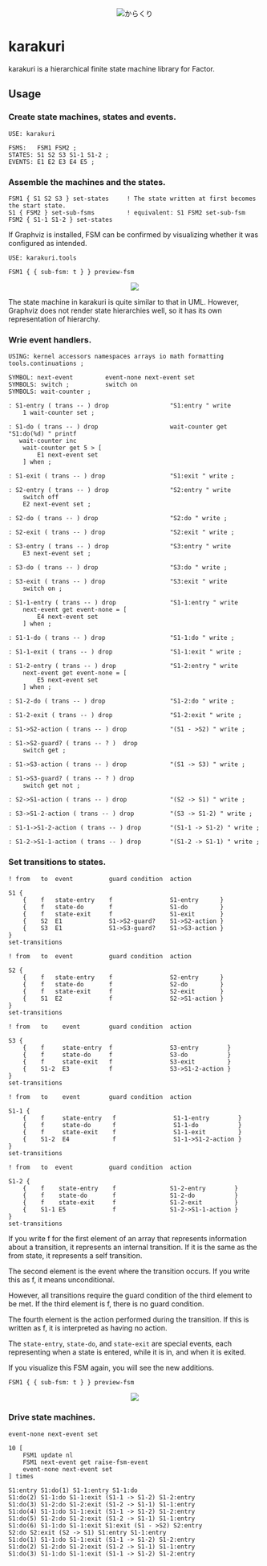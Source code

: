 <div align="center">
<img src="/images/karakuri.png" title="からくり">
</div>


# karakuri

karakuri is a hierarchical finite state machine library for Factor.



## Usage

### Create state machines, states and events.

```
USE: karakuri

FSMS:   FSM1 FSM2 ;
STATES: S1 S2 S3 S1-1 S1-2 ;
EVENTS: E1 E2 E3 E4 E5 ;
```


### Assemble the machines and the states.

```
FSM1 { S1 S2 S3 } set-states     ! The state written at first becomes the start state.
S1 { FSM2 } set-sub-fsms         ! equivalent: S1 FSM2 set-sub-fsm
FSM2 { S1-1 S1-2 } set-states
```

If Graphviz is installed, FSM can be confirmed by visualizing whether it was configured as intended.

```
USE: karakuri.tools
 
FSM1 { { sub-fsm: t } } preview-fsm
```

<div align="center">
<img src="/images/karakuri-usage1.png" >
</div>



The state machine in karakuri is quite similar to that in UML. However, Graphviz does not render state hierarchies well, so it has its own representation of hierarchy.


### Wrie event handlers.

```
USING: kernel accessors namespaces arrays io math formatting
tools.continuations ;

SYMBOL: next-event         event-none next-event set
SYMBOLS: switch ;          switch on
SYMBOLS: wait-counter ;

: S1-entry ( trans -- ) drop                 "S1:entry " write
    1 wait-counter set ;
  
: S1-do ( trans -- ) drop                    wait-counter get "S1:do(%d) " printf
   wait-counter inc
    wait-counter get 5 > [
        E1 next-event set
    ] when ;

: S1-exit ( trans -- ) drop                  "S1:exit " write ;

: S2-entry ( trans -- ) drop                 "S2:entry " write
    switch off 
    E2 next-event set ;

: S2-do ( trans -- ) drop                    "S2:do " write ;

: S2-exit ( trans -- ) drop                  "S2:exit " write ;

: S3-entry ( trans -- ) drop                 "S3:entry " write
    E3 next-event set ;

: S3-do ( trans -- ) drop                    "S3:do " write ;

: S3-exit ( trans -- ) drop                  "S3:exit " write
    switch on ;

: S1-1-entry ( trans -- ) drop               "S1-1:entry " write
    next-event get event-none = [
        E4 next-event set
    ] when ;

: S1-1-do ( trans -- ) drop                  "S1-1:do " write ;

: S1-1-exit ( trans -- ) drop                "S1-1:exit " write ; 

: S1-2-entry ( trans -- ) drop               "S1-2:entry " write
    next-event get event-none = [
        E5 next-event set
    ] when ;

: S1-2-do ( trans -- ) drop                  "S1-2:do " write ;

: S1-2-exit ( trans -- ) drop                "S1-2:exit " write ;

: S1->S2-action ( trans -- ) drop            "(S1 - >S2) " write ;

: S1->S2-guard? ( trans -- ? )  drop
    switch get ;

: S1->S3-action ( trans -- ) drop            "(S1 -> S3) " write ;

: S1->S3-guard? ( trans -- ? ) drop
    switch get not ;

: S2->S1-action ( trans -- ) drop            "(S2 -> S1) " write ;

: S3->S1-2-action ( trans -- ) drop          "(S3 -> S1-2) " write ;

: S1-1->S1-2-action ( trans -- ) drop        "(S1-1 -> S1-2) " write ;

: S1-2->S1-1-action ( trans -- ) drop        "(S1-2 -> S1-1) " write ;
```


### Set transitions to states.

```
! from   to  event          guard condition  action

S1 {
    {    f   state-entry    f                S1-entry      }
    {    f   state-do       f                S1-do         }
    {    f   state-exit     f                S1-exit       }
    {    S2  E1             S1->S2-guard?    S1->S2-action }
    {    S3  E1             S1->S3-guard?    S1->S3-action }   
}
set-transitions

! from   to  event          guard condition  action

S2 {
    {    f   state-entry    f                S2-entry      }
    {    f   state-do       f                S2-do         }
    {    f   state-exit     f                S2-exit       }
    {    S1  E2             f                S2->S1-action }    
}
set-transitions

! from   to    event        guard condition  action

S3 {
    {    f     state-entry  f                S3-entry        }
    {    f     state-do     f                S3-do           }
    {    f     state-exit   f                S3-exit         }
    {    S1-2  E3           f                S3->S1-2-action }
}
set-transitions

! from   to    event        guard condition  action

S1-1 {
    {    f     state-entry   f                S1-1-entry        }
    {    f     state-do      f                S1-1-do           }
    {    f     state-exit    f                S1-1-exit         }
    {    S1-2  E4            f                S1-1->S1-2-action }
}
set-transitions

! from   to  event          guard condition  action

S1-2 {
    {    f    state-entry    f               S1-2-entry        }
    {    f    state-do       f               S1-2-do           }
    {    f    state-exit     f               S1-2-exit         }
    {    S1-1 E5             f               S1-2->S1-1-action }
}
set-transitions
```

If you write f for the first element of an array that represents information about a transition, it represents an internal transition. If it is the same as the from state, it represents a self transition.

The second element is the event where the transition occurs. If you write this as f, it means unconditional.

However, all transitions require the guard condition of the third element to be met. If the third element is f, there is no guard condition.

The fourth element is the action performed during the transition. If this is written as f, it is interpreted as having no action.

The ```state-entry```, ```state-do```, and ```state-exit``` are special events, each representing when a state is entered, while it is in, and when it is exited.

If you visualize this FSM again, you will see the new additions.

``` 
FSM1 { { sub-fsm: t } } preview-fsm
```

<div align="center">
<img src="/images/karakuri-usage2.png" >
</div>


### Drive state machines.

```
event-none next-event set
    
10 [
    FSM1 update nl
    FSM1 next-event get raise-fsm-event
    event-none next-event set
] times
```

```
S1:entry S1:do(1) S1-1:entry S1-1:do 
S1:do(2) S1-1:do S1-1:exit (S1-1 -> S1-2) S1-2:entry 
S1:do(3) S1-2:do S1-2:exit (S1-2 -> S1-1) S1-1:entry 
S1:do(4) S1-1:do S1-1:exit (S1-1 -> S1-2) S1-2:entry 
S1:do(5) S1-2:do S1-2:exit (S1-2 -> S1-1) S1-1:entry 
S1:do(6) S1-1:do S1-1:exit S1:exit (S1 - >S2) S2:entry 
S2:do S2:exit (S2 -> S1) S1:entry S1-1:entry 
S1:do(1) S1-1:do S1-1:exit (S1-1 -> S1-2) S1-2:entry 
S1:do(2) S1-2:do S1-2:exit (S1-2 -> S1-1) S1-1:entry 
S1:do(3) S1-1:do S1-1:exit (S1-1 -> S1-2) S1-2:entry 
```